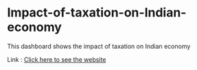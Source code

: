 # Impact-of-taxation-on-Indian-economy
This dashboard shows the impact of taxation on Indian economy

Link : <a href="https://taxation-vs-economy-india.herokuapp.com/">Click here to see the website</a>
